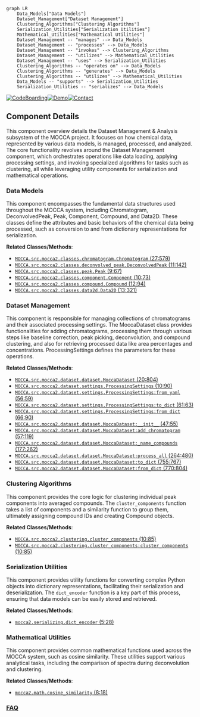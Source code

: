```mermaid
graph LR
    Data_Models["Data Models"]
    Dataset_Management["Dataset Management"]
    Clustering_Algorithms["Clustering Algorithms"]
    Serialization_Utilities["Serialization Utilities"]
    Mathematical_Utilities["Mathematical Utilities"]
    Dataset_Management -- "manages" --> Data_Models
    Dataset_Management -- "processes" --> Data_Models
    Dataset_Management -- "invokes" --> Clustering_Algorithms
    Dataset_Management -- "utilizes" --> Mathematical_Utilities
    Dataset_Management -- "uses" --> Serialization_Utilities
    Clustering_Algorithms -- "operates on" --> Data_Models
    Clustering_Algorithms -- "generates" --> Data_Models
    Clustering_Algorithms -- "utilizes" --> Mathematical_Utilities
    Data_Models -- "supports" --> Serialization_Utilities
    Serialization_Utilities -- "serializes" --> Data_Models
```
[![CodeBoarding](https://img.shields.io/badge/Generated%20by-CodeBoarding-9cf?style=flat-square)](https://github.com/CodeBoarding/CodeBoarding)[![Demo](https://img.shields.io/badge/Try%20our-Demo-blue?style=flat-square)](https://www.codeboarding.org/demo)[![Contact](https://img.shields.io/badge/Contact%20us%20-%20contact@codeboarding.org-lightgrey?style=flat-square)](mailto:contact@codeboarding.org)

## Component Details

This component overview details the Dataset Management & Analysis subsystem of the MOCCA project. It focuses on how chemical data, represented by various data models, is managed, processed, and analyzed. The core functionality revolves around the Dataset Management component, which orchestrates operations like data loading, applying processing settings, and invoking specialized algorithms for tasks such as clustering, all while leveraging utility components for serialization and mathematical operations.

### Data Models
This component encompasses the fundamental data structures used throughout the MOCCA system, including Chromatogram, DeconvolvedPeak, Peak, Component, Compound, and Data2D. These classes define the attributes and basic behaviors of the chemical data being processed, such as conversion to and from dictionary representations for serialization.


**Related Classes/Methods**:

- <a href="https://github.com/Bayer-Group/MOCCA/blob/master/src/mocca2/classes/chromatogram.py#L27-L579" target="_blank" rel="noopener noreferrer">`MOCCA.src.mocca2.classes.chromatogram.Chromatogram` (27:579)</a>
- <a href="https://github.com/Bayer-Group/MOCCA/blob/master/src/mocca2/classes/deconvolved_peak.py#L11-L142" target="_blank" rel="noopener noreferrer">`MOCCA.src.mocca2.classes.deconvolved_peak.DeconvolvedPeak` (11:142)</a>
- <a href="https://github.com/Bayer-Group/MOCCA/blob/master/src/mocca2/classes/peak.py#L9-L67" target="_blank" rel="noopener noreferrer">`MOCCA.src.mocca2.classes.peak.Peak` (9:67)</a>
- <a href="https://github.com/Bayer-Group/MOCCA/blob/master/src/mocca2/classes/component.py#L10-L73" target="_blank" rel="noopener noreferrer">`MOCCA.src.mocca2.classes.component.Component` (10:73)</a>
- <a href="https://github.com/Bayer-Group/MOCCA/blob/master/src/mocca2/classes/compound.py#L12-L94" target="_blank" rel="noopener noreferrer">`MOCCA.src.mocca2.classes.compound.Compound` (12:94)</a>
- <a href="https://github.com/Bayer-Group/MOCCA/blob/master/src/mocca2/classes/data2d.py#L13-L321" target="_blank" rel="noopener noreferrer">`MOCCA.src.mocca2.classes.data2d.Data2D` (13:321)</a>


### Dataset Management
This component is responsible for managing collections of chromatograms and their associated processing settings. The MoccaDataset class provides functionalities for adding chromatograms, processing them through various steps like baseline correction, peak picking, deconvolution, and compound clustering, and also for retrieving processed data like area percentages and concentrations. ProcessingSettings defines the parameters for these operations.


**Related Classes/Methods**:

- <a href="https://github.com/Bayer-Group/MOCCA/blob/master/src/mocca2/dataset/dataset.py#L20-L804" target="_blank" rel="noopener noreferrer">`MOCCA.src.mocca2.dataset.dataset.MoccaDataset` (20:804)</a>
- <a href="https://github.com/Bayer-Group/MOCCA/blob/master/src/mocca2/dataset/settings.py#L10-L90" target="_blank" rel="noopener noreferrer">`MOCCA.src.mocca2.dataset.settings.ProcessingSettings` (10:90)</a>
- <a href="https://github.com/Bayer-Group/MOCCA/blob/master/src/mocca2/dataset/settings.py#L56-L59" target="_blank" rel="noopener noreferrer">`MOCCA.src.mocca2.dataset.settings.ProcessingSettings:from_yaml` (56:59)</a>
- <a href="https://github.com/Bayer-Group/MOCCA/blob/master/src/mocca2/dataset/settings.py#L61-L63" target="_blank" rel="noopener noreferrer">`MOCCA.src.mocca2.dataset.settings.ProcessingSettings:to_dict` (61:63)</a>
- <a href="https://github.com/Bayer-Group/MOCCA/blob/master/src/mocca2/dataset/settings.py#L66-L90" target="_blank" rel="noopener noreferrer">`MOCCA.src.mocca2.dataset.settings.ProcessingSettings:from_dict` (66:90)</a>
- <a href="https://github.com/Bayer-Group/MOCCA/blob/master/src/mocca2/dataset/dataset.py#L47-L55" target="_blank" rel="noopener noreferrer">`MOCCA.src.mocca2.dataset.dataset.MoccaDataset:__init__` (47:55)</a>
- <a href="https://github.com/Bayer-Group/MOCCA/blob/master/src/mocca2/dataset/dataset.py#L57-L119" target="_blank" rel="noopener noreferrer">`MOCCA.src.mocca2.dataset.dataset.MoccaDataset:add_chromatogram` (57:119)</a>
- <a href="https://github.com/Bayer-Group/MOCCA/blob/master/src/mocca2/dataset/dataset.py#L177-L262" target="_blank" rel="noopener noreferrer">`MOCCA.src.mocca2.dataset.dataset.MoccaDataset:_name_compounds` (177:262)</a>
- <a href="https://github.com/Bayer-Group/MOCCA/blob/master/src/mocca2/dataset/dataset.py#L264-L480" target="_blank" rel="noopener noreferrer">`MOCCA.src.mocca2.dataset.dataset.MoccaDataset:process_all` (264:480)</a>
- <a href="https://github.com/Bayer-Group/MOCCA/blob/master/src/mocca2/dataset/dataset.py#L755-L767" target="_blank" rel="noopener noreferrer">`MOCCA.src.mocca2.dataset.dataset.MoccaDataset:to_dict` (755:767)</a>
- <a href="https://github.com/Bayer-Group/MOCCA/blob/master/src/mocca2/dataset/dataset.py#L770-L804" target="_blank" rel="noopener noreferrer">`MOCCA.src.mocca2.dataset.dataset.MoccaDataset:from_dict` (770:804)</a>


### Clustering Algorithms
This component provides the core logic for clustering individual peak components into averaged compounds. The `cluster_components` function takes a list of components and a similarity function to group them, ultimately assigning compound IDs and creating Compound objects.


**Related Classes/Methods**:

- <a href="https://github.com/Bayer-Group/MOCCA/blob/master/src/mocca2/clustering/cluster_components.py#L10-L85" target="_blank" rel="noopener noreferrer">`MOCCA.src.mocca2.clustering.cluster_components` (10:85)</a>
- <a href="https://github.com/Bayer-Group/MOCCA/blob/master/src/mocca2/clustering/cluster_components.py#L10-L85" target="_blank" rel="noopener noreferrer">`MOCCA.src.mocca2.clustering.cluster_components:cluster_components` (10:85)</a>


### Serialization Utilities
This component provides utility functions for converting complex Python objects into dictionary representations, facilitating their serialization and deserialization. The `dict_encoder` function is a key part of this process, ensuring that data models can be easily stored and retrieved.


**Related Classes/Methods**:

- <a href="https://github.com/Bayer-Group/MOCCA/blob/master/src/mocca2/serializing.py#L5-L28" target="_blank" rel="noopener noreferrer">`mocca2.serializing.dict_encoder` (5:28)</a>


### Mathematical Utilities
This component provides common mathematical functions used across the MOCCA system, such as cosine similarity. These utilities support various analytical tasks, including the comparison of spectra during deconvolution and clustering.


**Related Classes/Methods**:

- <a href="https://github.com/Bayer-Group/MOCCA/blob/master/src/mocca2/math.py#L8-L18" target="_blank" rel="noopener noreferrer">`mocca2.math.cosine_similarity` (8:18)</a>




### [FAQ](https://github.com/CodeBoarding/GeneratedOnBoardings/tree/main?tab=readme-ov-file#faq)